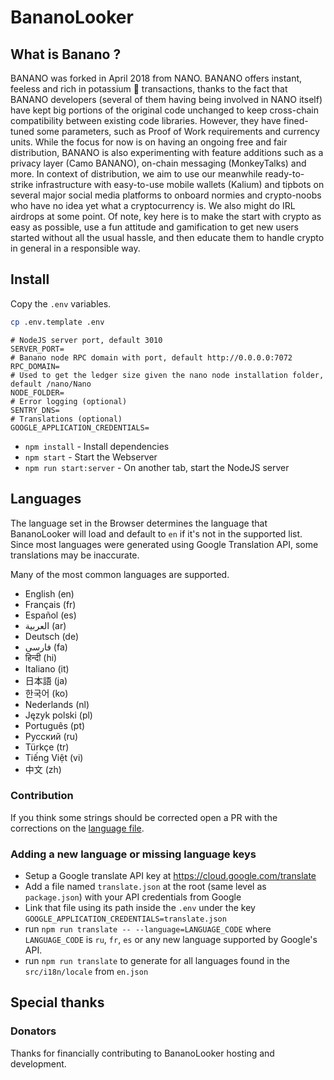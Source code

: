 # BananoLooker

## What is Banano ?

BANANO was forked in April 2018 from NANO. BANANO offers instant,
feeless and rich in potassium 🍌 transactions, thanks to the fact that
BANANO developers (several of them having being involved in NANO
itself) have kept big portions of the original code unchanged to keep
cross-chain compatibility between existing code libraries. However,
they have fined-tuned some parameters, such as Proof of Work
requirements and currency units. While the focus for now is on having
an ongoing free and fair distribution, BANANO is also experimenting
with feature additions such as a privacy layer (Camo BANANO), on-chain
messaging (MonkeyTalks) and more. In context of distribution, we aim
to use our meanwhile ready-to-strike infrastructure with easy-to-use
mobile wallets (Kalium) and tipbots on several major social media
platforms to onboard normies and crypto-noobs who have no idea yet
what a cryptocurrency is. We also might do IRL airdrops at some point.
Of note, key here is to make the start with crypto as easy as
possible, use a fun attitude and gamification to get new users started
without all the usual hassle, and then educate them to handle crypto
in general in a responsible way.

## Install

Copy the `.env` variables.

```bash
cp .env.template .env
```

```env
# NodeJS server port, default 3010
SERVER_PORT=
# Banano node RPC domain with port, default http://0.0.0.0:7072
RPC_DOMAIN=
# Used to get the ledger size given the nano node installation folder, default /nano/Nano
NODE_FOLDER=
# Error logging (optional)
SENTRY_DNS=
# Translations (optional)
GOOGLE_APPLICATION_CREDENTIALS=
```

- `npm install` - Install dependencies
- `npm start` - Start the Webserver
- `npm run start:server` - On another tab, start the NodeJS server

## Languages

The language set in the Browser determines the language that BananoLooker will load and default to `en` if it's not in the supported list. Since most languages were generated using Google Translation API, some translations may be inaccurate.

Many of the most common languages are supported.

- English (en)
- Français (fr)
- Español (es)
- العربية (ar)
- Deutsch (de)
- فارسی (fa)
- हिन्दी (hi)
- Italiano (it)
- 日本語 (ja)
- 한국어 (ko)
- Nederlands (nl)
- Język polski (pl)
- Português (pt)
- Pусский (ru)
- Türkçe (tr)
- Tiếng Việt (vi)
- 中文 (zh)

### Contribution

If you think some strings should be corrected open a PR with the corrections on the [language file](https://github.com/running-coder/nanolooker/tree/bananolooker/src/i18n/locales).

### Adding a new language or missing language keys

- Setup a Google translate API key at https://cloud.google.com/translate
- Add a file named `translate.json` at the root (same level as `package.json`) with your API credentials from Google
- Link that file using its path inside the `.env` under the key `GOOGLE_APPLICATION_CREDENTIALS=translate.json`
- run `npm run translate -- --language=LANGUAGE_CODE` where `LANGUAGE_CODE` is `ru`, `fr`, `es` or any new language supported by Google's API.
- run `npm run translate` to generate for all languages found in the `src/i18n/locale` from `en.json`

## Special thanks

### Donators

Thanks for financially contributing to BananoLooker hosting and development.
